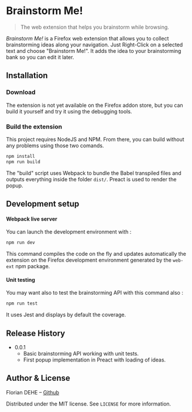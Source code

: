 # Brainstorm Me!
> The web extension that helps you brainstorm while browsing.

*Brainstorm Me!* is a Firefox web extension that allows you to collect brainstorming ideas along your navigation.
Just Right-Click on a selected text and choose "Brainstorm Me!". It adds the idea to your brainstorming bank so you can edit it later.

## Installation

### Download

The extension is not yet available on the Firefox addon store, but you can build it yourself and try it using the debugging tools.

### Build the extension

This project requires NodeJS and NPM. From there, you can build without any problems using those two comands.

```sh
npm install
npm run build
```

The "build" script uses Webpack to bundle the Babel transpiled files and outputs everything inside the folder `dist/`.
Preact is used to render the popup.

## Development setup

#### Webpack live server
You can launch the development environment with :

```sh
npm run dev
```

This command compiles the code on the fly and updates automatically the extension on the Firefox development environment generated by the `web-ext` npm package.

#### Unit testing
You may want also to test the brainstorming API with this command also :

```sh
npm run test
```
It uses Jest and displays by default the coverage.

## Release History

* 0.0.1
    * Basic brainstorming API working with unit tests.
    * First popup implementation in Preact with loading of ideas.

## Author & License

Florian DEHE – [Github](https://github.com/florian-dehe)

Distributed under the MIT license. See ``LICENSE`` for more information.
